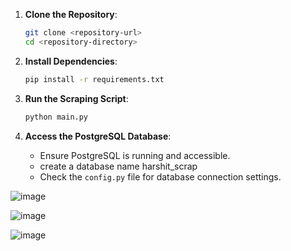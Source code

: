 1. **Clone the Repository**:
   ```bash
   git clone <repository-url>
   cd <repository-directory>
   ```
2. **Install Dependencies**:
   ```bash
   pip install -r requirements.txt
   ```
3. **Run the Scraping Script**:
   ```bash
   python main.py
   ```

4. **Access the PostgreSQL Database**:
   - Ensure PostgreSQL is running and accessible.
   - create a database name harshit_scrap
   - Check the `config.py` file for database connection settings.

![image](https://github.com/harshitchugh001/python-web-scrap/assets/123458021/37b3b862-aada-4a55-ae3c-195b587be7b9)


![image](https://github.com/harshitchugh001/python-web-scrap/assets/123458021/9970e3ae-b9b1-43a8-8ba7-6ea32f102594)


![image](https://github.com/harshitchugh001/python-web-scrap/assets/123458021/c3f9b78b-0816-4bc1-880b-f959eb5b8458)


